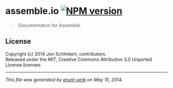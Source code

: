 # assemble.io [![NPM version](https://badge.fury.io/js/assemble.io.png)](http://badge.fury.io/js/assemble.io)

> Documentation for Assemble.

## License
Copyright (c) 2014 Jon Schlinkert, contributors.  
Released under the MIT, Creative Commons Attribution 3.0 Unported License licenses

***

_This file was generated by [grunt-verb](https://github.com/assemble/grunt-verb) on May 15, 2014._
